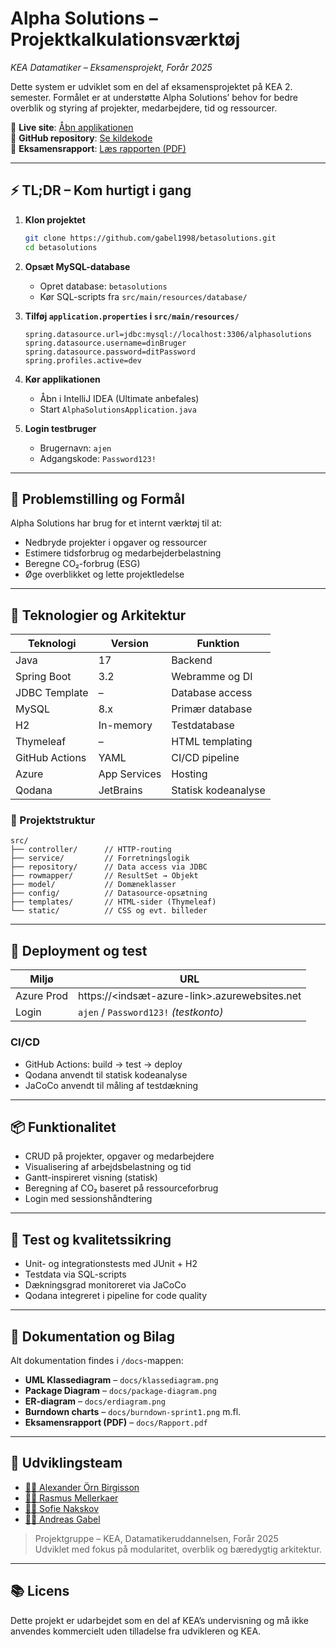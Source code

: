 # Alpha Solutions – Projektkalkulationsværktøj
*KEA Datamatiker – Eksamensprojekt, Forår 2025*

Dette system er udviklet som en del af eksamensprojektet på KEA 2. semester. Formålet er at understøtte Alpha Solutions’ behov for bedre overblik og styring af projekter, medarbejdere, tid og ressourcer.

🔗 **Live site**: [Åbn applikationen](https://betasolutions-afepfyanhcddcpau.westeurope-01.azurewebsites.net/)  
🔗 **GitHub repository**: [Se kildekode](https://github.com/gabel1998/betasolutions.git)  
🔗 **Eksamensrapport**: [Læs rapporten (PDF)](https://github.com/Gabel1998/BetaSolutions/blob/develop/docs/Report/Eksamensrapport%20-%20Projektkalkulationsv%C3%A6rkt%C3%B8j%20-%20Gruppe%204.pdf)

---

## ⚡ TL;DR – Kom hurtigt i gang

1. **Klon projektet**

   ```bash
   git clone https://github.com/gabel1998/betasolutions.git
   cd betasolutions
   ```

2. **Opsæt MySQL-database**

    - Opret database: `betasolutions`
    - Kør SQL-scripts fra `src/main/resources/database/`

3. **Tilføj `application.properties` i `src/main/resources/`**

   ```properties
   spring.datasource.url=jdbc:mysql://localhost:3306/alphasolutions
   spring.datasource.username=dinBruger
   spring.datasource.password=ditPassword
   spring.profiles.active=dev
   ```

4. **Kør applikationen**

    - Åbn i IntelliJ IDEA (Ultimate anbefales)
    - Start `AlphaSolutionsApplication.java`

5. **Login testbruger**

    - Brugernavn: `ajen`
    - Adgangskode: `Password123!`

---

## 🎯 Problemstilling og Formål

Alpha Solutions har brug for et internt værktøj til at:

- Nedbryde projekter i opgaver og ressourcer
- Estimere tidsforbrug og medarbejderbelastning
- Beregne CO₂-forbrug (ESG)
- Øge overblikket og lette projektledelse

---

## 🧱 Teknologier og Arkitektur

| Teknologi       | Version     | Funktion                  |
|-----------------|-------------|---------------------------|
| Java            | 17          | Backend                   |
| Spring Boot     | 3.2         | Webramme og DI            |
| JDBC Template   | –           | Database access           |
| MySQL           | 8.x         | Primær database           |
| H2              | In-memory   | Testdatabase              |
| Thymeleaf       | –           | HTML templating           |
| GitHub Actions  | YAML        | CI/CD pipeline            |
| Azure           | App Services| Hosting                   |
| Qodana          | JetBrains   | Statisk kodeanalyse       |

### 📂 Projektstruktur

```text
src/
├── controller/      // HTTP-routing
├── service/         // Forretningslogik
├── repository/      // Data access via JDBC
├── rowmapper/       // ResultSet → Objekt
├── model/           // Domæneklasser
├── config/          // Datasource-opsætning
├── templates/       // HTML-sider (Thymeleaf)
└── static/          // CSS og evt. billeder
```

---

## 🚀 Deployment og test

| Miljø      | URL                                             |
|------------|--------------------------------------------------|
| Azure Prod | https://<indsæt-azure-link>.azurewebsites.net   |
| Login      | `ajen` / `Password123!` *(testkonto)*           |

### CI/CD

- GitHub Actions: build → test → deploy
- Qodana anvendt til statisk kodeanalyse
- JaCoCo anvendt til måling af testdækning

---

## 📦 Funktionalitet

- CRUD på projekter, opgaver og medarbejdere
- Visualisering af arbejdsbelastning og tid
- Gantt-inspireret visning (statisk)
- Beregning af CO₂ baseret på ressourceforbrug
- Login med sessionshåndtering

---

## 🧪 Test og kvalitetssikring

- Unit- og integrationstests med JUnit + H2
- Testdata via SQL-scripts
- Dækningsgrad monitoreret via JaCoCo
- Qodana integreret i pipeline for code quality

---

## 📄 Dokumentation og Bilag

Alt dokumentation findes i `/docs`-mappen:

- **UML Klassediagram** – `docs/klassediagram.png`
- **Package Diagram** – `docs/package-diagram.png`
- **ER-diagram** – `docs/erdiagram.png`
- **Burndown charts** – `docs/burndown-sprint1.png` m.fl.
- **Eksamensrapport (PDF)** – `docs/Rapport.pdf`

---

## 👥 Udviklingsteam

- [👩‍💻 Alexander Örn Birgisson](https://github.com/bixson)
- [👨‍💻 Rasmus Mellerkaer](https://github.com/Mellerkaer)
- [👩‍💻 Sofie Nakskov](https://github.com/sofi8917)
- [👨‍💻 Andreas Gabel](https://github.com/Gabel1998)

> Projektgruppe – KEA, Datamatikeruddannelsen, Forår 2025  
> Udviklet med fokus på modularitet, overblik og bæredygtig arkitektur.

---

## 📚 Licens

Dette projekt er udarbejdet som en del af KEA’s undervisning og må ikke anvendes kommercielt uden tilladelse fra udvikleren og KEA.
